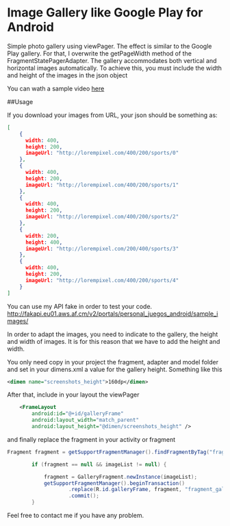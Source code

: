# Image Gallery like Google Play for Android

Simple photo gallery using viewPager. The effect is similar to the Google Play gallery. For that, I overwrite the getPageWidth method of the FragmentStatePagerAdapter. The gallery accommodates both vertical and horizontal images automatically. To achieve this, you must include the width and height of the images in the json object

You can wath a sample video [here](http://youtu.be/KqUdL4FJ5YQ)

##Usage

If you download your images from URL, your json should be something as:

```json
[
	{
      width: 400,
      height: 200,
      imageUrl: "http://lorempixel.com/400/200/sports/0"
    },
	{
      width: 400,
      height: 200,
      imageUrl: "http://lorempixel.com/400/200/sports/1"
	},
	{
      width: 400,
      height: 200,
      imageUrl: "http://lorempixel.com/400/200/sports/2"
	},
	{
      width: 200,
      height: 400,
      imageUrl: "http://lorempixel.com/200/400/sports/3"
	},
	{
      width: 400,
      height: 200,
      imageUrl: "http://lorempixel.com/400/200/sports/4"
	}
]
```
You can use my API fake in order to test your code.
http://fakapi.eu01.aws.af.cm/v2/portals/personal_juegos_android/sample_images/

In order to adapt the images, you need to indicate to the gallery, the height and width of images. It is for this reason that we have to add the height and width.

You only need copy in your project the fragment, adapter and model folder and set in your dimens.xml a value for the gallery height. Something like this

```xml
<dimen name="screenshots_height">160dp</dimen>
```
After that, include in your layout the viewPager
```xml
    <FrameLayout
        android:id="@+id/galleryFrame"
        android:layout_width="match_parent"
        android:layout_height="@dimen/screenshots_height" />

```
and finally replace the fragment in your activity or fragment

```java
Fragment fragment = getSupportFragmentManager().findFragmentByTag("fragment_gallery");

		if (fragment == null && imageList != null) {

			fragment = GalleryFragment.newInstance(imageList);
			getSupportFragmentManager().beginTransaction()
					.replace(R.id.galleryFrame, fragment, "fragment_gallery")
					.commit();
		}
```

Feel free to contact me if you have any problem.
